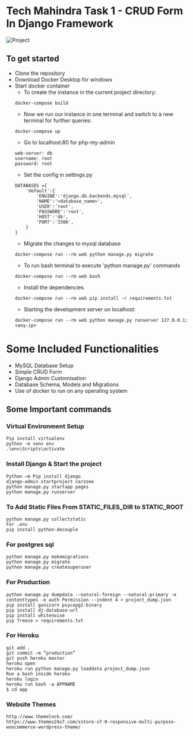 # Tech Mahindra Task 1 - CRUD Form In Django Framework
![Project](https://github.com/khuzema786/Django-CRUD/blob/master/CRUD.gif)

## To get started
- Clone the repository
- Download Docker Desktop for windows
- Start docker container
    - To create the instance in the current project directory:
    ```
    docker-compose build
    ```
    - Now we run our instance in one terminal and switch to a new terminal for further queries:
    ``` 
    docker-compose up 
    ```
    - Go to localhost:80 for php-my-admin 
    ```
    web-server: db
    username: root
    password: root
    ```
    - Set the config in settings.py
    ```
    DATABASES ={
        'default':{
            'ENGINE':'django.db.backends.mysql',
            'NAME':'<database_name>',
            'USER':'root',
            'PASSWORD':'root',
            'HOST':'db',
            'PORT':'3306',
        }
    } 
    ```
    - Migrate the changes to mysql database
    ```
    docker-compose run --rm web python manage.py migrate
    ```
    - To run bash terminal to execute 'python manage.py' commands
    ```
    docker-compose run --rm web bash
    ```
    - Install the dependencies
    ```
    docker-compose run --rm web pip install -r requirements.txt
    ```
    - Starting the development server on localhost:<any-ip>
    ```
    docker-compose run --rm web python manage.py runserver 127.0.0.1:<any-ip>
    ```

# Some Included Functionalities
- MySQL Database Setup
- Simple CRUD Form 
- Django Admin Customisation
- Database Schema, Models and Migrations
- Use of docker to run on any operating system

## Some Important commands
### Virtual Environment Setup
```
Pip install virtualenv
python -m venv env
.\env\Scripts\activate
```

### Install Django & Start the project
```
Python –m Pip install django
django-admin startproject carzone
python manage.py startapp pages
python manage.py runserver
```

### To Add Static Files From STATIC_FILES_DIR to STATIC_ROOT
```
python manage.py collectstatic
For .env
pip install python-decouple
```

### For postgres sql
```
python manage.py makemigrations
python manage.py migrate
python manage.py createsuperuser
```

### For Production
```
python manage.py dumpdata --natural-foreign --natural-primary -e contenttypes -e auth Permission --indent 4 > project_dump.json
pip install gunicorn psycopg2-binary
pip install dj-database-url
pip install whitenoise
pip freeze > requirements.txt
```

### For Heroku
```
git add .
git commit –m “production”
git push heroku master
heroku open
heroku run python manage.py loaddata project_dump.json
Run a bash inside heroku
heroku login
heroku run bash -a APPNAME
$ cd app
```

### Website Themes
```
http://www.themelock.com/
https://www.themes24x7.com/xstore-v7-0-responsive-multi-purpose-woocommerce-wordpress-theme/
```

